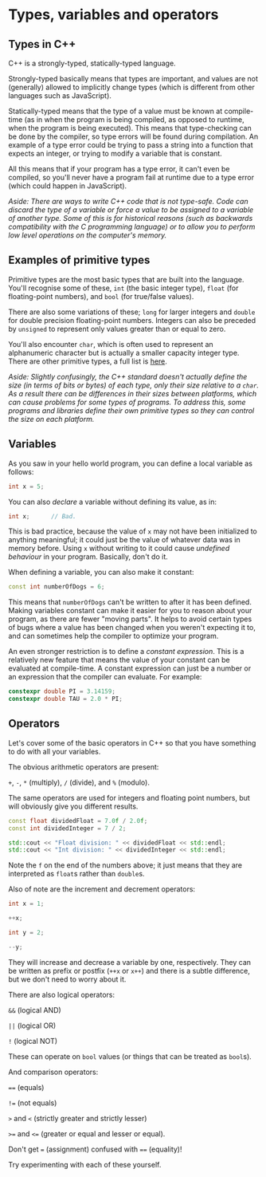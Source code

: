 # Types, variables and operators

## Types in C++
C++ is a strongly-typed, statically-typed language. 

Strongly-typed basically means that types are important, and values are not 
(generally) allowed to implicitly change types (which is different from other 
languages such as JavaScript).

Statically-typed means that the type of a value must be known at compile-time 
(as in when the program is being compiled, as opposed to runtime, when the 
program is being executed). This means that type-checking can be done by the 
compiler, so type errors will be found during compilation. An example of a 
type error could be trying to pass a string into a function that expects an 
integer, or trying to modify a variable that is constant. 

All this means that if your program has a type error, it can't even be compiled,
so you'll never have a program fail at runtime due to a type error (which could 
happen in JavaScript).

_Aside: There are ways to write C++ code that is not type-safe. Code can
discard the type of a variable or force a value to be assigned to a variable
of another type. Some of this is for historical reasons (such as backwards 
compatibility with the C programming language) or to allow you to perform 
low level operations on the computer's memory._

## Examples of primitive types
Primitive types are the most basic types that are built into the language. 
You'll recognise some of these, `int` (the basic integer type), `float` 
(for floating-point numbers), and `bool` (for true/false values).

There are also some variations of these; `long` for larger integers and `double`
for double precision floating-point numbers. Integers can also be preceded by
`unsigned` to represent only values greater than or equal to zero.

You'll also encounter `char`, which is often used to represent an alphanumeric
character but is actually a smaller capacity integer type. There are other
primitive types, a full list is 
[here](https://en.cppreference.com/w/cpp/language/types).

_Aside: Slightly confusingly, the C++ standard doesn't actually define the 
size (in terms of bits or bytes) of each type, only their size relative to 
a `char`. As a result there can be differences in their sizes between
platforms, which can cause problems for some types of programs. To address 
this, some programs and libraries define their own primitive types so they
can control the size on each platform._ 

## Variables
As you saw in your hello world program, you can define a local variable
as follows:
```C++
int x = 5;
```
You can also _declare_ a variable without defining its value, as in:
```C++
int x;      // Bad.
```
This is bad practice, because the value of `x` may not have been initialized to
anything meaningful; it could just be the value of whatever data was in 
memory before. Using `x` without writing to it could cause _undefined behaviour_
in your program. Basically, don't do it.

When defining a variable, you can also make it constant:
```C++
const int numberOfDogs = 6;
```
This means that `numberOfDogs` can't be written to after it has been defined.
Making variables constant can make it easier for you to reason about your
program, as there are fewer "moving parts". It helps to avoid certain types of
bugs where a value has been changed when you weren't expecting it to, and 
can sometimes help the compiler to optimize your program.

An even stronger restriction is to define a _constant expression_. This is a
relatively new feature that means the value of your constant can be evaluated
at compile-time. A constant expression can just be a number or an expression
that the compiler can evaluate. For example:
```C++
constexpr double PI = 3.14159;
constexpr double TAU = 2.0 * PI;
```

## Operators
Let's cover some of the basic operators in C++ so that you have something to 
do with all your variables.

The obvious arithmetic operators are present:

`+`, `-`, `*` (multiply), `/` (divide), and `%` (modulo).

The same operators are used for integers and floating point numbers, but will
obviously give you different results.
```C++
const float dividedFloat = 7.0f / 2.0f;
const int dividedInteger = 7 / 2;

std::cout << "Float division: " << dividedFloat << std::endl;
std::cout << "Int division: " << dividedInteger << std::endl;

```
Note the `f` on the end of the numbers above; it just means that they are 
interpreted as `float`s rather than `double`s.

Also of note are the increment and decrement operators:
```C++
int x = 1;

++x;

int y = 2;

--y;

```
They will increase and decrease a variable by one, respectively. They can be 
written as prefix or postfix (`++x` or `x++`) and there is a subtle 
difference, but we don't need to worry about it.

There are also logical operators:

`&&` (logical AND)

`||` (logical OR)

`!` (logical NOT)

These can operate on `bool` values (or things that can be treated as `bool`s).

And comparison operators:

`==` (equals)

`!=` (not equals)

`>` and `<` (strictly greater and strictly lesser)

`>=` and `<=` (greater or equal and lesser or equal).

Don't get `=` (assignment) confused with `==` (equality)!

Try experimenting with each of these yourself.